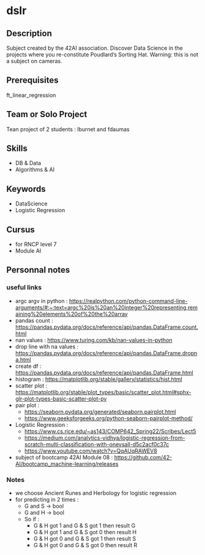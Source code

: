 # dslr
## Description
Subject created by the 42AI association. Discover Data Science in the projects where you re-constitute Poudlard’s Sorting Hat. Warning: this is not a subject on cameras.

## Prerequisites
ft_linear_regression

## Team or Solo Project
Tean project of 2 students : lburnet and fdaumas

## Skills
* DB & Data
* Algorithms & AI 

## Keywords
* DataScience
* Logistic Regression 

## Cursus
* for RNCP level 7 
* Module AI

## Personnal notes
### useful links
* argc argv in python : https://realpython.com/python-command-line-arguments/#:~:text=argc%20is%20an%20integer%20representing,remaining%20elements%20of%20the%20array
* pandas count : https://pandas.pydata.org/docs/reference/api/pandas.DataFrame.count.html
* nan values : https://www.turing.com/kb/nan-values-in-python
* drop line with na values : https://pandas.pydata.org/docs/reference/api/pandas.DataFrame.dropna.html
* create df : https://pandas.pydata.org/docs/reference/api/pandas.DataFrame.html
* histogram : https://matplotlib.org/stable/gallery/statistics/hist.html
* scatter plot : https://matplotlib.org/stable/plot_types/basic/scatter_plot.html#sphx-glr-plot-types-basic-scatter-plot-py
* pair plot : 
	* https://seaborn.pydata.org/generated/seaborn.pairplot.html
	* https://www.geeksforgeeks.org/python-seaborn-pairplot-method/
* Logistic Regression :
	* https://www.cs.rice.edu/~as143/COMP642_Spring22/Scribes/Lect5
	* https://medium.com/analytics-vidhya/logistic-regression-from-scratch-multi-classification-with-onevsall-d5c2acf0c37c
    * https://www.youtube.com/watch?v=QqAUqRAWEV8
* subject of bootcamp 42AI Module 08 : https://github.com/42-AI/bootcamp_machine-learning/releases

### Notes
* we choose Ancient Runes and Herbology for logistic regression
* for predicting in 2 times :
	* G and S -> bool
	* G and H -> bool
	* So if :
		* G & H got 1 and G & S got 1 then result G
		* G & H got 1 and G & S got 0 then result H
		* G & H got 0 and G & S got 1 then result S
		* G & H got 0 and G & S got 0 then result R